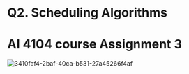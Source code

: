 #  Q2. Scheduling Algorithms
# AI 4104 course Assignment 3
![3410faf4-2baf-40ca-b531-27a45266f4af](https://github.com/OurKaii/AI-4104-course-Assignment---3-/assets/117158003/f435615a-4abe-40bc-8bce-5104af4e5214)
